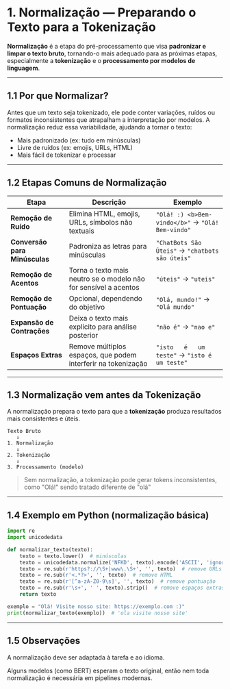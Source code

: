 # 1. Normalização — Preparando o Texto para a Tokenização

**Normalização** é a etapa do pré-processamento que visa **padronizar e limpar o texto bruto**, tornando-o mais adequado para as próximas etapas, especialmente a **tokenização** e o **processamento por modelos de linguagem**.

---
## 1.1 Por que Normalizar?

Antes que um texto seja tokenizado, ele pode conter variações, ruídos ou formatos inconsistentes que atrapalham a interpretação por modelos. A normalização reduz essa variabilidade, ajudando a tornar o texto:

- Mais padronizado (ex: tudo em minúsculas)
- Livre de ruídos (ex: emojis, URLs, HTML)
- Mais fácil de tokenizar e processar

---
## 1.2 Etapas Comuns de Normalização

| Etapa                            | Descrição                                                             | Exemplo                                                  |
|----------------------------------|----------------------------------------------------------------------|-----------------------------------------------------------|
| **Remoção de Ruído**            | Elimina HTML, emojis, URLs, símbolos não textuais                    | `"Olá! :) <b>Bem-vindo</b>"` → `"Olá! Bem-vindo"`        |
| **Conversão para Minúsculas**   | Padroniza as letras para minúsculas                                  | `"ChatBots São Úteis"` → `"chatbots são úteis"`          |
| **Remoção de Acentos**          | Torna o texto mais neutro se o modelo não for sensível a acentos     | `"úteis"` → `"uteis"`                                     |
| **Remoção de Pontuação**        | Opcional, dependendo do objetivo                                     | `"Olá, mundo!"` → `"Olá mundo"`                          |
| **Expansão de Contrações**      | Deixa o texto mais explícito para análise posterior                  | `"não é"` → `"nao e"`                                     |
| **Espaços Extras**              | Remove múltiplos espaços, que podem interferir na tokenização        | `"isto   é   um teste"` → `"isto é um teste"`            |

---
## 1.3 Normalização vem **antes** da Tokenização

A normalização prepara o texto para que a **tokenização** produza resultados mais consistentes e úteis.

```text
Texto Bruto
   ↓
1. Normalização
   ↓
2. Tokenização
   ↓
3. Processamento (modelo)
```

> Sem normalização, a tokenização pode gerar tokens inconsistentes, como "Olá!" sendo tratado diferente de "olá"

---
## 1.4 Exemplo em Python (normalização básica)

```python
import re
import unicodedata

def normalizar_texto(texto):
    texto = texto.lower()  # minúsculas
    texto = unicodedata.normalize('NFKD', texto).encode('ASCII', 'ignore').decode('utf-8')  # sem acento
    texto = re.sub(r'https?://\S+|www\.\S+', '', texto)  # remove URLs
    texto = re.sub(r'<.*?>', '', texto)  # remove HTML
    texto = re.sub(r'[^a-zA-Z0-9\s]', '', texto)  # remove pontuação
    texto = re.sub(r'\s+', ' ', texto).strip()  # remove espaços extras
    return texto

exemplo = "Olá! Visite nosso site: https://exemplo.com :)"
print(normalizar_texto(exemplo))  # 'ola visite nosso site'
```

---
## 1.5 Observações

A normalização deve ser adaptada à tarefa e ao idioma.

Alguns modelos (como BERT) esperam o texto original, então nem toda normalização é necessária em pipelines modernas.


